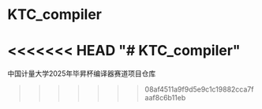 # KTC_compiler
<<<<<<< HEAD
"# KTC_compiler" 
=======
中国计量大学2025年毕昇杯编译器赛道项目仓库
>>>>>>> 08af4511a9f9d5e9c1c19882cca7faaf8c6b11eb
